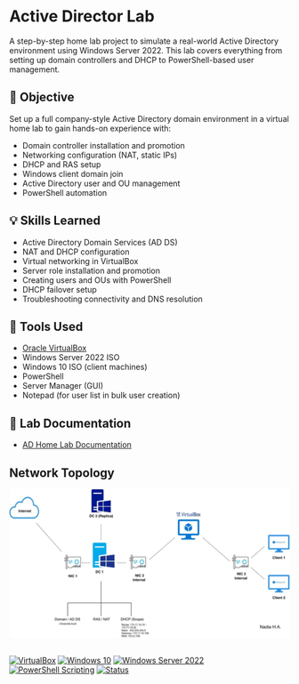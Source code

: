 
# Active Director Lab

A step-by-step home lab project to simulate a real-world Active Directory environment using Windows Server 2022. This lab covers everything from setting up domain controllers and DHCP to PowerShell-based user management.



## 📌 Objective

Set up a full company-style Active Directory domain environment in a virtual home lab to gain hands-on experience with:

- Domain controller installation and promotion
- Networking configuration (NAT, static IPs)
- DHCP and RAS setup
- Windows client domain join
- Active Directory user and OU management
- PowerShell automation



## 💡 Skills Learned

- Active Directory Domain Services (AD DS)
- NAT and DHCP configuration
- Virtual networking in VirtualBox
- Server role installation and promotion
- Creating users and OUs with PowerShell
- DHCP failover setup
- Troubleshooting connectivity and DNS resolution



## 🔧 Tools Used

- [Oracle VirtualBox](https://www.virtualbox.org/)
- Windows Server 2022 ISO
- Windows 10 ISO (client machines)
- PowerShell
- Server Manager (GUI)
- Notepad (for user list in bulk user creation)



## 📂 Lab Documentation


- <a href="https://github.com/nadiansh/Active-Directory-Lab/blob/main/AD-Home-Lab-nadiansh.pdf">AD 
Home Lab Documentation</a>


##


## Network Topology
![image alt](https://github.com/nadiansh/Active-Directory-Lab/blob/main/AD-nadiansh.jpg?raw=true)
##

[![VirtualBox](https://img.shields.io/badge/VirtualBox-183A61?logo=virtualbox&logoColor=white)](#)
[![Windows 10](https://custom-icon-badges.demolab.com/badge/Windows%2010-0078D6?logo=windows11&logoColor=white)](#)
[![Windows Server 2022](https://custom-icon-badges.demolab.com/badge/Windows%20Server%202022-0078D6?logo=windows11&logoColor=white)](#)
[![PowerShell Scripting](https://img.shields.io/badge/PowerShell%20Scripting-012456?logo=powershell&logoColor=white)](#)
[![Status](https://img.shields.io/badge/Status-In%20Progress-28a745?logo=progress&logoColor=fff)](#)
